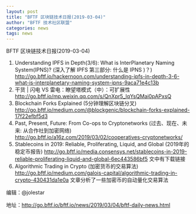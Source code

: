 ```yaml
---
layout: post
title: "BFTF 区块链技术日报(2019-03-04)"
author: "BFTF 技术社区联盟"
categories: news
tags: news
---
```


BFTF 区块链技术日报(2019-03-04)

1. Understanding IPFS in Depth(3/6): What is InterPlanetary Naming System(IPNS)? (深入了解 IPFS 第三部分: 什么是 IPNS )？) <http://go.bftf.io/hackernoon.com/understanding-ipfs-in-depth-3-6-what-is-interplanetary-naming-system-ipns-9aca71e4c13b>
2. 干货 | 闪电 VS 雷电：瞭望塔模式（中）：可扩展性 <http://go.bftf.io/mp.weixin.qq.com/s/QnXpr5_lqYsQMai0pAPxsQ>
3. Blockchain Forks Explained (5分钟理解区块链分叉) <http://go.bftf.io/medium.com/@blockgenic/blockchain-forks-explained-17f22efbf5d3>
4. Past, Present, Future: From Co-ops to Cryptonetworks (过去、现在、未来: 从合作社到加密网络) <http://go.bftf.io/a16z.com/2019/03/02/cooperatives-cryptonetworks/>
5. Stablecoins in 2019: Reliable, Proliferating, Liquid, and Global (2019年的稳定币报告) <http://go.bftf.io/media.consensys.net/stablecoins-in-2019-reliable-proliferating-liquid-and-global-6ec443586bf5> 文中有下载链接
6. Algorithmic Trading in Crypto (加密货币的交易算法) <http://go.bftf.io/medium.com/galois-capital/algorithmic-trading-in-crypto-430431da1e0a> 文章分析了一些加密币的自动量化交易算法

编辑：@jolestar

地址：http://go.bftf.io/bftf.io/news/2019/03/04/bftf-daily-news.html

